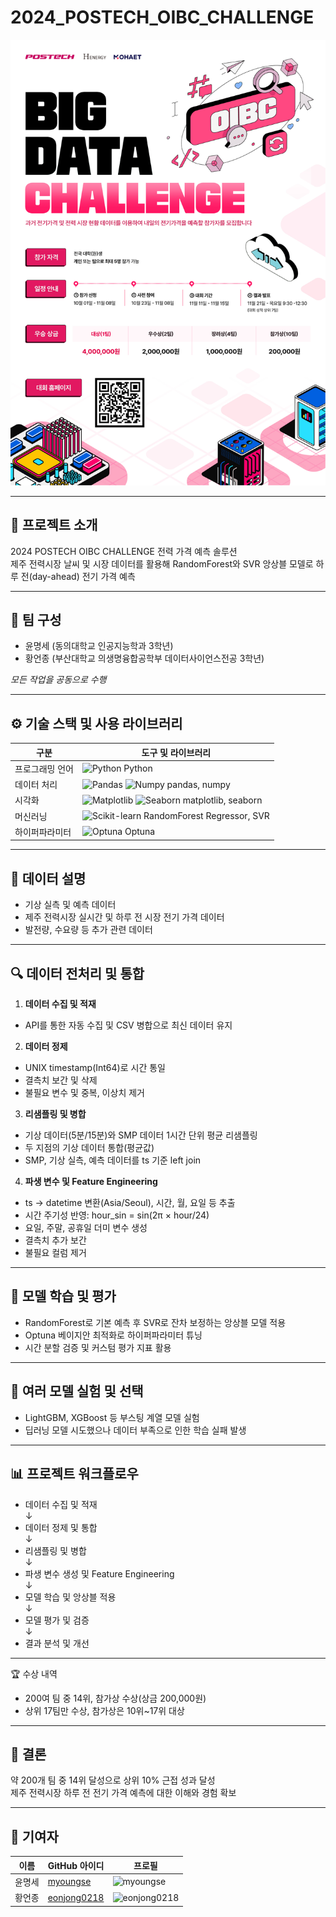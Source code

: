 # 2024_POSTECH_OIBC_CHALLENGE

![POSTECH_CHALLENGE](POSTECH_CHALLENGE.png)

---
## 📌 프로젝트 소개  
2024 POSTECH OIBC CHALLENGE 전력 가격 예측 솔루션  
제주 전력시장 날씨 및 시장 데이터를 활용해 RandomForest와 SVR 앙상블 모델로 하루 전(day-ahead) 전기 가격 예측

---

## 👥 팀 구성

- 윤명세 (동의대학교 인공지능학과 3학년)  
- 황언종 (부산대학교 의생명융합공학부 데이터사이언스전공 3학년)  

*모든 작업을 공동으로 수행*

---

## ⚙️ 기술 스택 및 사용 라이브러리

| 구분           | 도구 및 라이브러리                                                                             |
|----------------|----------------------------------------------------------------------------------------------|
| 프로그래밍 언어 | ![Python](https://img.shields.io/badge/Python-3776AB?style=flat&logo=python&logoColor=white) Python |
| 데이터 처리    | ![Pandas](https://img.shields.io/badge/Pandas-150458?style=flat&logo=pandas&logoColor=white) ![Numpy](https://img.shields.io/badge/Numpy-013243?style=flat&logo=numpy&logoColor=white) pandas, numpy |
| 시각화         | ![Matplotlib](https://img.shields.io/badge/Matplotlib-11557C?style=flat&logo=matplotlib&logoColor=white) ![Seaborn](https://img.shields.io/badge/Seaborn-1A2F40?style=flat&logo=seaborn&logoColor=white) matplotlib, seaborn |
| 머신러닝       | ![Scikit-learn](https://img.shields.io/badge/scikit--learn-F7931E?style=flat&logo=scikit-learn&logoColor=white) RandomForest Regressor, SVR |
| 하이퍼파라미터 | ![Optuna](https://img.shields.io/badge/Optuna-6F32BE?style=flat&logo=optuna&logoColor=white) Optuna |

---

## 📂 데이터 설명

- 기상 실측 및 예측 데이터  
- 제주 전력시장 실시간 및 하루 전 시장 전기 가격 데이터  
- 발전량, 수요량 등 추가 관련 데이터

---

## 🔍 데이터 전처리 및 통합

1. **데이터 수집 및 적재**  
- API를 통한 자동 수집 및 CSV 병합으로 최신 데이터 유지  

2. **데이터 정제**  
- UNIX timestamp(Int64)로 시간 통일  
- 결측치 보간 및 삭제  
- 불필요 변수 및 중복, 이상치 제거  

3. **리샘플링 및 병합**  
- 기상 데이터(5분/15분)와 SMP 데이터 1시간 단위 평균 리샘플링  
- 두 지점의 기상 데이터 통합(평균값)  
- SMP, 기상 실측, 예측 데이터를 ts 기준 left join  

4. **파생 변수 및 Feature Engineering**  
- ts → datetime 변환(Asia/Seoul), 시간, 월, 요일 등 추출  
- 시간 주기성 반영: hour_sin = sin(2π × hour/24)  
- 요일, 주말, 공휴일 더미 변수 생성  
- 결측치 추가 보간  
- 불필요 컬럼 제거

---

## 🧪 모델 학습 및 평가

- RandomForest로 기본 예측 후 SVR로 잔차 보정하는 앙상블 모델 적용  
- Optuna 베이지안 최적화로 하이퍼파라미터 튜닝  
- 시간 분할 검증 및 커스텀 평가 지표 활용

---

## 🔬 여러 모델 실험 및 선택

- LightGBM, XGBoost 등 부스팅 계열 모델 실험  
- 딥러닝 모델 시도했으나 데이터 부족으로 인한 학습 실패 발생  

---
## 📊 프로젝트 워크플로우

- 데이터 수집 및 적재  
  ↓  
- 데이터 정제 및 통합  
  ↓  
- 리샘플링 및 병합  
  ↓  
- 파생 변수 생성 및 Feature Engineering  
  ↓  
- 모델 학습 및 앙상블 적용  
  ↓  
- 모델 평가 및 검증  
  ↓  
- 결과 분석 및 개선

---
🏆 수상 내역  
- 200여 팀 중 14위, 참가상 수상(상금 200,000원)  
- 상위 17팀만 수상, 참가상은 10위~17위 대상

---

## 📖 결론

약 200개 팀 중 14위 달성으로 상위 10% 근접 성과 달성  
제주 전력시장 하루 전 전기 가격 예측에 대한 이해와 경험 확보

---
## 👥 기여자

| 이름       | GitHub 아이디       | 프로필 |
|------------|---------------------|---------|
| 윤명세     | [myoungse](https://github.com/myoungse) | ![myoungse](https://github.com/myoungse.png?size=40) |
| 황언종     | [eonjong0218](https://github.com/eonjong0218) | ![eonjong0218](https://github.com/eonjong0218.png?size=40) |
